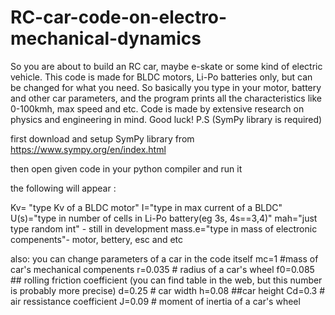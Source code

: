 # RC-car-code-on-electro-mechanical-dynamics
So you are about to build an RC car, maybe e-skate or some kind of electric vehicle. This code is made for BLDC motors, Li-Po batteries only, but can be changed for what you need. So basically you type in your motor, battery and other car parameters, and the program prints all the characteristics like 0-100kmh, max speed and etc. Code is made by extensive research on physics and engineering in mind. Good luck! P.S (SymPy library is required)
 
 first download and setup SymPy library from https://www.sympy.org/en/index.html
 
 then open given code in your python compiler and run it
 
 the following will appear :
 
 Kv= "type Kv of a BLDC motor"
 I="type in max current of a BLDC"
 U(s)="type in number of cells in Li-Po battery(eg 3s, 4s==3,4)"
 mah="just type random int" - still in development
 mass.e="type in mass of electronic compenents"- motor, bettery, esc and etc
 
 also:
 you can change parameters of a car in the code itself
mc=1   #mass of car's mechanical compenents
r=0.035  # radius of a car's wheel
f0=0.085   ## rolling friction coefficient (you can find table in the web, but this number is probably more precise)
d=0.25   # car width
h=0.08  ##car height
Cd=0.3 # air ressistance coefficient
J=0.09  # moment of inertia of a car's wheel
